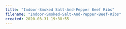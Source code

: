```yaml
---
title: "Indoor-Smoked Salt-And-Pepper Beef Ribs"
filename: "Indoor-Smoked-Salt-And-Pepper-Beef-Ribs"
created: 2020-03-31 19:38:55
---
```

